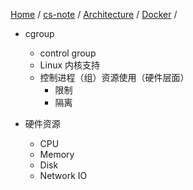 [Home](https://mengxianbin.github.io) /
[cs-note](https://mengxianbin.github.io/cs-note) /
[Architecture](https://mengxianbin.github.io/cs-note/content/Architecture) /
[Docker](https://mengxianbin.github.io/cs-note/content/Architecture/Docker) /

* cgroup
    * control group
    * Linux 内核支持
    * 控制进程（组）资源使用（硬件层面）
        * 限制
        * 隔离

* 硬件资源
    * CPU
    * Memory
    * Disk
    * Network IO
